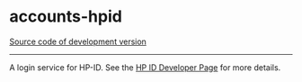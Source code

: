 # accounts-hpid
[Source code of development version](https://github.com/tigrente/accounts-hpid)
***

A login service for HP-ID. See the [HP ID Developer Page](https://developers.hp.com/hp-id) for more details.